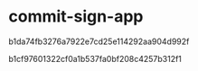 # commit-sign-app

b1da74fb3276a7922e7cd25e114292aa904d992f

b1cf97601322cf0a1b537fa0bf208c4257b312f1
